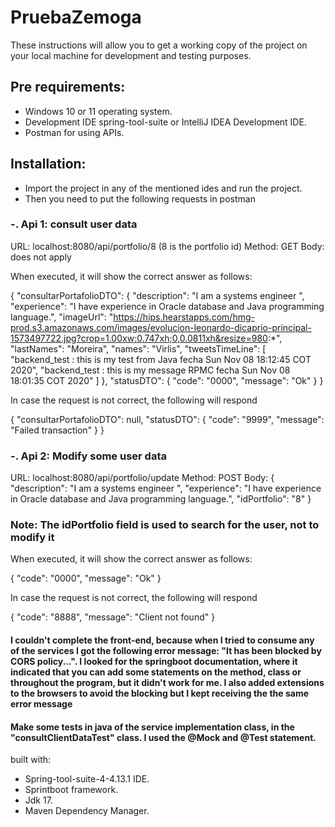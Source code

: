 # PruebaZemoga

These instructions will allow you to get a working copy of the project on your local machine for development and testing purposes.

## Pre requirements:

- Windows 10 or 11 operating system.
- Development IDE spring-tool-suite or IntelliJ IDEA Development IDE.
- Postman for using APIs.

## Installation:
- Import the project in any of the mentioned ides and run the project.
- Then you need to put the following requests in postman

### -. Api 1: consult user data
   URL: localhost:8080/api/portfolio/8 (8 is the portfolio id)
   Method: GET
   Body: does not apply
   
   When executed, it will show the correct answer as follows:
   
   {
    "consultarPortafolioDTO": {
        "description": "I am a systems engineer ",
        "experience": "I have experience in Oracle database and Java programming language.",
        "imageUrl": "https://hips.hearstapps.com/hmg-prod.s3.amazonaws.com/images/evolucion-leonardo-dicaprio-principal-1573497722.jpg?crop=1.00xw:0.747xh;0,0.0811xh&resize=980:*",
        "lastNames": "Moreira",
        "names": "Virlis",
        "tweetsTimeLine": [
            "backend_test  : this is my test from Java fecha Sun Nov 08 18:12:45 COT 2020",
            "backend_test  : this is my message RPMC fecha Sun Nov 08 18:01:35 COT 2020"
        ]
    },
    "statusDTO": {
        "code": "0000",
        "message": "Ok"
    }
   }
   
   In case the request is not correct, the following will respond
   
   {
    "consultarPortafolioDTO": null,
    "statusDTO": {
        "code": "9999",
        "message": "Failed transaction"
    }
   }
   
   ### -. Api 2: Modify some user data
   URL: localhost:8080/api/portfolio/update
   Method: POST
   Body: 
   {
    "description": "I am a systems engineer ",
    "experience": "I have experience in Oracle database and Java programming language.",
    "idPortfolio": "8"
   }
   
   ### Note: The idPortfolio field is used to search for the user, not to modify it
   
   When executed, it will show the correct answer as follows:
   
   {
    "code": "0000",
    "message": "Ok"
   }
   
   In case the request is not correct, the following will respond
   
   {
    "code": "8888",
    "message": "Client not found"
   }
   
   #### I couldn't complete the front-end, because when I tried to consume any of the services I got  the following error message: "It has been blocked by CORS policy...". I looked for the springboot documentation, where it indicated that you can add some statements on the method, class or throughout the program, but it didn't work for me. I also added extensions to the browsers to avoid the blocking  but I kept receiving the the same error message
   
   #### Make some tests in java of the service implementation class, in the "consultClientDataTest" class. I used the @Mock and @Test statement.
   
   built with:
   - Spring-tool-suite-4-4.13.1 IDE.
   - Sprintboot framework.
   - Jdk 17.
   - Maven Dependency Manager.
   
   
